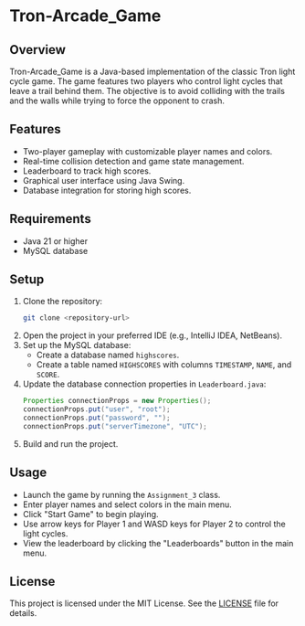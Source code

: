 # Tron-Arcade_Game

## Overview
Tron-Arcade_Game is a Java-based implementation of the classic Tron light cycle game. The game features two players who control light cycles that leave a trail behind them. The objective is to avoid colliding with the trails and the walls while trying to force the opponent to crash.

## Features
- Two-player gameplay with customizable player names and colors.
- Real-time collision detection and game state management.
- Leaderboard to track high scores.
- Graphical user interface using Java Swing.
- Database integration for storing high scores.

## Requirements
- Java 21 or higher
- MySQL database

## Setup
1. Clone the repository:
    ```sh
    git clone <repository-url>
    ```
2. Open the project in your preferred IDE (e.g., IntelliJ IDEA, NetBeans).
3. Set up the MySQL database:
    - Create a database named `highscores`.
    - Create a table named `HIGHSCORES` with columns `TIMESTAMP`, `NAME`, and `SCORE`.
4. Update the database connection properties in `Leaderboard.java`:
    ```java
    Properties connectionProps = new Properties();
    connectionProps.put("user", "root");
    connectionProps.put("password", "");
    connectionProps.put("serverTimezone", "UTC");
    ```
5. Build and run the project.

## Usage
- Launch the game by running the `Assignment_3` class.
- Enter player names and select colors in the main menu.
- Click "Start Game" to begin playing.
- Use arrow keys for Player 1 and WASD keys for Player 2 to control the light cycles.
- View the leaderboard by clicking the "Leaderboards" button in the main menu.

## License
This project is licensed under the MIT License. See the [LICENSE](LICENSE) file for details.